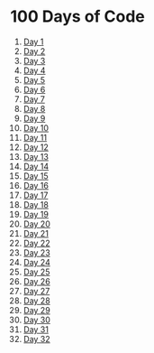 # 100 Days of Code

1. [Day 1](Day%20001%20-%20Beginner%20-%20Working%20with%20Variables%20in%20Python%20to%20Manage%20Data)
2. [Day 2](Day%20002%20-%20Beginner%20-%20Understanding%20Data%20Types%20and%20How%20to%20Manipulate%20Strings)
3. [Day 3](Day%20003%20-%20Beginner%20-%20Control%20Flow%20and%20Logical%20Operators)
4. [Day 4](Day%20004%20-%20Beginner%20-%20Randomisation%20and%20Python%20Lists)
5. [Day 5](Day%20005%20-%20Beginner%20-%20Python%20Loops)
6. [Day 6](Day%20006%20-%20Beginner%20-%20Python%20Functions%20%26%20Karel)
7. [Day 7](Day%20007%20-%20Beginner%20-%20Hangman)
8. [Day 8](Day%20008%20-%20Beginner%20-%20Function%20Parameters%20%26%20Caesar%20Cipher)
9. [Day 9](Day%20009%20-%20Beginner%20-%20Dictionaries%2C%20Nesting%20and%20the%20Secret%20Auction)
10. [Day 10](Day%20010%20-%20Beginner%20-%20Functions%20with%20Outputs)
11. [Day 11](Day%20011%20-%20Beginner%20-%20The%20Blackjack%20Capstone%20Project)
12. [Day 12](Day%20012%20%20-%20Beginner%20-%20Scope%20%26%20Number%20Guessing%20Game)
13. [Day 13](Day%20013%20-%20Beginner%20-%20Debugging%20How%20to%20Find%20and%20Fix%20Errors%20in%20your%20Code)
14. [Day 14](Day%20014%20-%20Beginner%20-%20Higher%20Lower%20Game%20Project)
15. [Day 15](Day%20015%20-%20Intermediate%20-%20Local%20Development%20Environment%20Setup%20%26%20the%20Coffee%20Machine)
16. [Day 16](<Day%20016%20%20-%20Intermediate%20-%20Object%20Oriented%20Programming%20(OOP)>)
17. [Day 17](Day%2017%20-%20Intermediate%20-%20The%20Quiz%20Project%20%26%20the%20Benefits%20of%20OOP)
18. [Day 18](<Day%20018%20-%20Intermediate%20-%20Turtle%20%26%20the%20Graphical%20User%20Interface%20(GUI)>)
19. [Day 19](Day%20019%20-%20Intermediate%20-%20Instances%2C%20State%20and%20Higher%20Order%20Functions)
20. [Day 20](https://github.com/MdGhulamAzadAnsari/Snake-Game)
21. [Day 21](https://github.com/MdGhulamAzadAnsari/Snake-Game)
22. [Day 22](https://github.com/MdGhulamAzadAnsari/Pong-Game)
23. [Day 23](https://github.com/MdGhulamAzadAnsari/Turtle-Crossing-Game)
24. [Day 24](Day%20024%20-%20Intermediate%20-%20Files,%20Directories%20and%20Paths)
25. [Day 25](Day%20025%20-%20Intermediate%20-%20Working%20with%20CSV%20Data%20and%20the%20Pandas%20Library)
26. [Day 26](Day%20026%20-%20Intermediate%20-%20List%20Comprehension%20and%20the%20NATO%20Alphabet)
27. [Day 27](Day%20027%20-%20Intermediate%20-%20Tkinter%2C%20args%2C%20kwargs%20and%20Creating%20GUI%20Programs)
28. [Day 28](Day%20028%20-%20Intermediate%20-%20Tkinter%2C%20Dynamic%20Typing%20and%20the%20Pomodoro%20GUI%20Application)
29. [Day 29](Day%20029%20-%20Intermediate%20-%20Building%20a%20Password%20Manager%20GUI%20App%20with%20Tkinter)
30. [Day 30](Day%20030%20-%20Intermediate%20-%20Errors%2C%20Exceptions%20and%20JSON%20Data%20Improving%20the%20Password)
31. [Day 31](Day%20031%20-%20Intermediate%20-%20Flash%20Card%20App%20Capstone%20Project)
32. [Day 32](Day%20032%20-%20Intermediate%2B%20Send%20Email%20(smtplib)%20%26%20Manage%20Dates%20(datetime))
